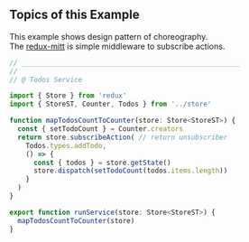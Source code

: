 ## Topics of this Example

This example shows design pattern of choreography.  
The [redux-mitt](https://www.npmjs.com/package/redux-mitt) is simple middleware to subscribe actions.


```javascript
// ______________________________________________________
//
// @ Todos Service

import { Store } from 'redux'
import { StoreST, Counter, Todos } from '../store'

function mapTodosCountToCounter(store: Store<StoreST>) {
  const { setTodoCount } = Counter.creators
  return store.subscribeAction( // return unsubscriber
    Todos.types.addTodo,
    () => {
      const { todos } = store.getState()
      store.dispatch(setTodoCount(todos.items.length))
    }
  )
}

export function runService(store: Store<StoreST>) {
  mapTodosCountToCounter(store)
}

```
